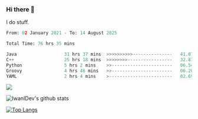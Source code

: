 ### Hi there 👋
I do stuff.

<!--START_SECTION:waka-->

```python
From: 02 January 2021 - To: 14 August 2025

Total Time: 76 hrs 35 mins

Java                  31 hrs 37 mins  >>>>>>>>>>---------------   41.07 %
C++                   25 hrs 18 mins  >>>>>>>>-----------------   32.87 %
Python                5 hrs 2 mins    >>-----------------------   06.54 %
Groovy                4 hrs 46 mins   >>-----------------------   06.20 %
YAML                  2 hrs 4 mins    >------------------------   02.69 %
```

<!--END_SECTION:waka-->

![](https://komarev.com/ghpvc/?username=IwanIDev&color=orange)

![IwanIDev's github stats](https://github-readme-stats.vercel.app/api?username=IwanIDev&count_private=true&show_icons=true&theme=gruvbox&include_all_commits=true)

[![Top Langs](https://github-readme-stats.vercel.app/api/top-langs/?username=IwanIDev&theme=gruvbox)](https://github.com/anuraghazra/github-readme-stats)
